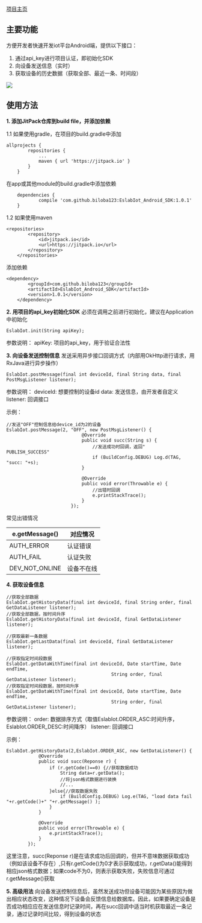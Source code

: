 [项目主页](https://github.com/biloba123/EslabIot_Android_SDK)
## 主要功能
方便开发者快速开发iot平台Android端，提供以下接口：
1. 通过api_key进行项目认证，即初始化SDK
2. 向设备发送信息（实时）
3. 获取设备的历史数据（获取全部、最近一条、时间段）

![](http://upload-images.jianshu.io/upload_images/5734256-58cc8d66e0e236b3.png?imageMogr2/auto-orient/strip%7CimageView2/2/w/1240)

## 使用方法
**1. 添加JitPack仓库到build file，并添加依赖**

1.1 如果使用gradle，在项目的build.gradle中添加
```
allprojects {
		repositories {
			...
			maven { url 'https://jitpack.io' }
		}
	}
```
在app或其他module的build.gradle中添加依赖
```
	dependencies {
	        compile 'com.github.biloba123:EslabIot_Android_SDK:1.0.1'
	}
```
1.2 如果使用maven
```
<repositories>
		<repository>
		    <id>jitpack.io</id>
		    <url>https://jitpack.io</url>
		</repository>
	</repositories>
```
添加依赖
```
<dependency>
	    <groupId>com.github.biloba123</groupId>
	    <artifactId>EslabIot_Android_SDK</artifactId>
	    <version>1.0.1</version>
	</dependency>
```

**2. 用项目的api_key初始化SDK**
必须在调用之前进行初始化，建议在Application中初始化
```
EslabIot.init(String apiKey);
```
参数说明：
apiKey: 项目的api_key，用于验证合法性

**3. 向设备发送控制信息**
发送采用异步接口回调方式（内部用OkHttp进行请求，用RxJava进行异步操作）
```
EslabIot.postMessage(final int deviceId, final String data, final PostMsgListener listener);
```
参数说明：
deviceId: 想要控制的设备id
data: 发送信息，由开发者自定义
listener: 回调接口

示例：
```
//发送"OFF"控制信息给device_id为2的设备
EslabIot.postMessage(2, "OFF", new PostMsgListener() {
                            @Override
                            public void succ(String s) {
                                //发送成功时回调，返回"	PUBLISH_SUCCESS"
                                if (BuildConfig.DEBUG) Log.d(TAG, "succ: "+s);
                            }

                            @Override
                            public void error(Throwable e) {
                                //出错时回调
                                e.printStackTrace();
                            }
                        });
```
常见出错情况

e.getMessage()|对应情况
---------------------|------------
AUTH_ERROR|认证错误
AUTH_FAIL|认证失败
DEV_NOT_ONLINE|设备不在线

**4. 获取设备信息**
```
//获取全部数据
EslabIot.getHistoryData(final int deviceId, final String order, final GetDataListener listener);
//获取全部数据，按时间升序
EslabIot.getHistoryData(final int deviceId, final GetDataListener listener);

//获取最新一条数据
EslabIot.getLastData(final int deviceId, final GetDataListener listener);

//获取指定时间段数据
EslabIot.getDataWithTime(final int deviceId, Date startTime, Date endTime,
                                       String order, final GetDataListener listener);
//获取指定时间段数据，按时间升序
EslabIot.getDataWithTime(final int deviceId, Date startTime, Date endTime,
                                       String order, final GetDataListener listener);
```
参数说明：
order: 数据排序方式（取值EslabIot.ORDER_ASC:时间升序，EslabIot.ORDER_DESC:时间降序）
listener: 回调接口

示例：
```
EslabIot.getHistoryData(2,EslabIot.ORDER_ASC, new GetDataListener() {
            @Override
            public void succ(Reponse r) {
                if (r.getCode()==0) {//获取数据成功
                    String data=r.getData();
                    //将json格式数据进行装换
                    //...
                }else{//获取数据失败
                    if (BuildConfig.DEBUG) Log.e(TAG, "load data fail "+r.getCode()+" "+r.getMessage() );
                }
            }

            @Override
            public void error(Throwable e) {
                e.printStackTrace();
            }
        });
```
这里注意，succ(Reponse r)是在请求成功后回调的，但并不意味数据获取成功（例如该设备不存在）,只有r.getCode()为0才表示获取成功，r.getData()能得到相应json格式数据；如果code不为0，则表示获取失败，失败信息可通过r.getMessage()获取

**5. 高级用法**
向设备发送控制信息后，虽然发送成功但设备可能因为某些原因为做出相应状态改变，这种情况下设备会反馈信息给数据库。因此，如果要确定设备是否成功相应应在发送信息时记录时间，再在succ回调中适当时机获取最近一条记录，通过记录时间比较，得到设备的状态

